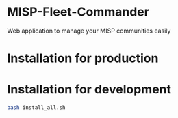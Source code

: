 #  MISP-Fleet-Commander

Web application to manage your MISP communities easily


# Installation for production


# Installation for development

```bash
bash install_all.sh
```

